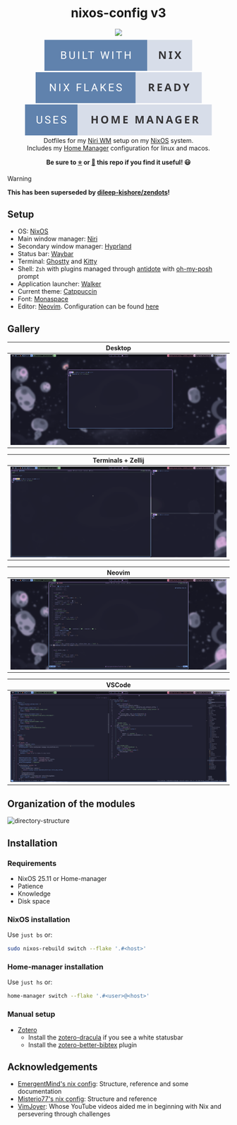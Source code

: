 <!-- markdownlint-disable -->
<h1 align="center">
    <a name="top" title="nixos-config">
        nixos-config v3
    </a>
</h1>
<div align="center">
    <sup>
        <a href="https://nixos.org"><img src="https://avatars.githubusercontent.com/u/487568?s=200&v=4"></a>
    </sup>
        <br/>
        <sub>
            <a href="https://nixos.org/manual/nix/stable/language/index.html" target="_blank">
            <img alt="Built With Nix" src="./assets/built-with-nix.svg">
            </a>
            <a href="https://nixos.wiki/wiki/Flakes" target="_blank">
            <img alt="Nix Flakes Ready" src="./assets/nix-flakes-ready.svg">
            </a>
            <a href="https://github.com/nix-community/home-manager" target="_blank">
            <img alt="Uses" src="./assets/uses-home-manager.svg">
            </a>
        </sub>
    </div>
</div>

<div align="center">
    Dotfiles for my <a href="https://github.com/YaLTeR/niri">Niri WM</a> setup on my <a href="https://nixos.org">NixOS</a> system.
    <br/>
    Includes my <a href="https://github.com/nix-community/home-manager" >Home Manager</a> configuration for linux and macos.
    <p><strong>Be sure to <a href="#" title="star">⭐️</a> or <a href="#" title="fork">🔱</a> this repo if you find it useful! 😃</strong></p>
</div>
<!-- markdownlint-restore -->

> [!WARNING]
> **This has been superseded by [dileep-kishore/zendots](https://github.com/dileep-kishore/zendots)!**

## Setup

- OS: [NixOS](https://nixos.org)
- Main window manager: [Niri](https://github.com/YaLTeR/niri)
- Secondary window manager: [Hyprland](https://hyprland.org)
- Status bar: [Waybar](https://github.com/Alexays/Waybar)
- Terminal: [Ghostty](https://ghostty.org) and [Kitty](https://sw.kovidgoyal.net/kitty/)
- Shell: `Zsh` with plugins managed through [antidote](https://github.com/mattmc3/antidote) with [oh-my-posh](https://ohmyposh.dev/) prompt
- Application launcher: [Walker](https://github.com/abenz1267/walker)
- Current theme: [Catppuccin](https://catppuccin.com/)
- Font: [Monaspace](https://github.com/githubnext/monaspace)
- Editor: [Neovim](https://neovim.io). Configuration can be found [here](https://github.com/dileep-kishore/nyanvim)

## Gallery

|             Desktop              |
| :------------------------------: |
| ![desktop](./assets/desktop.png) |

|          Terminals + Zellij          |
| :----------------------------------: |
| ![terminals](./assets/terminals.png) |

|             Neovim             |
| :----------------------------: |
| ![neovim](./assets/neovim.png) |

|             VSCode             |
| :----------------------------: |
| ![vscode](./assets/vscode.png) |

## Organization of the modules

![directory-structure](./assets/directory_structure.png)

## Installation

### Requirements

- NixOS 25.11 or Home-manager
- Patience
- Knowledge
- Disk space

### NixOS installation

Use `just bs` or:

```sh
sudo nixos-rebuild switch --flake '.#<host>'
```

### Home-manager installation

Use `just hs` or:

```sh
home-manager switch --flake '.#<user>@<host>'
```

### Manual setup

- [Zotero](https://www.zotero.org/)
  - Install the [zotero-dracula](https://github.com/dracula/zotero) if you see a white statusbar
  - Install the [zotero-better-bibtex](https://github.com/retorquere/zotero-better-bibtex) plugin

## Acknowledgements

- [EmergentMind's nix config](https://github.com/EmergentMind/nix-config): Structure, reference and some documentation
- [Misterio77's nix config](https://github.com/Misterio77/nix-config): Structure and reference
- [VimJoyer](https://github.com/vimjoyer): Whose YouTube videos aided me in beginning with Nix and persevering through challenges
